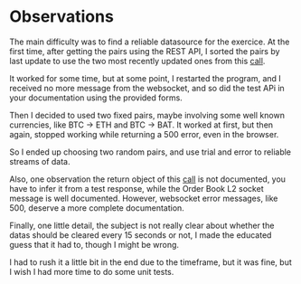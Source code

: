 # Observations

The main difficulty was to find a reliable datasource for the exercice.
At the first time, after getting the pairs using the REST API, I sorted the pairs by last update to use the two most recently updated ones from this [call](https://min-api.cryptocompare.com/documentation?key=PairMapping&cat=pairMappingExchangeEndpoint).

It worked for some time, but at some point, I restarted the program, and I received no more message from the websocket, and so did the test APi in your documentation using the provided forms.

Then I decided to used two fixed pairs, maybe involving some well known currencies, like BTC -> ETH and BTC -> BAT.
It worked at first, but then again, stopped working while returning a 500 error, even in the browser.

So I ended up choosing two random pairs, and use trial and error to reliable streams of data.

Also, one observation the return object of this [call](https://min-api.cryptocompare.com/documentation?key=PairMapping&cat=pairMappingExchangeEndpoint) is not documented, you have to infer it from a test response, while the Order Book L2 socket message is well documented. However, websocket error messages, like 500, deserve a more complete documentation.

Finally, one little detail, the subject is not really clear about whether the datas should be cleared every 15 seconds or not, I made the educated guess that it had to, though I might be wrong.

I had to rush it a little bit in the end due to the timeframe, but it was fine, but I wish I had more time to do some unit tests.
